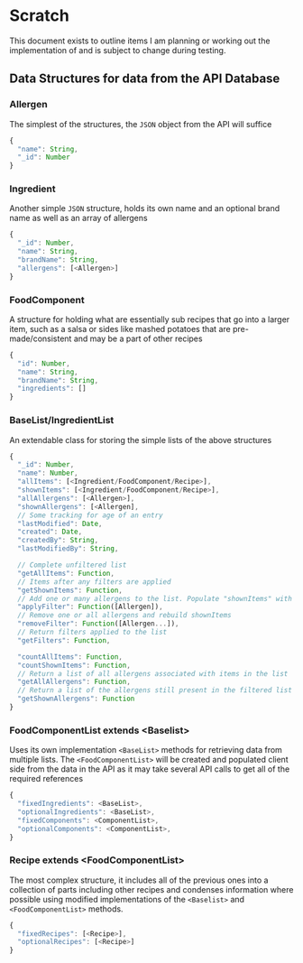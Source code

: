 # Scratch

This document exists to outline items I am planning or working out the implementation of and is subject to change during testing.

## Data Structures for data from the API Database

### Allergen

The simplest of the structures, the `JSON` object from the API will suffice
```typescript
{
  "name": String,
  "_id": Number
}
```

### Ingredient

Another simple `JSON` structure, holds its own name and an optional brand name as well as an array of allergens

```typescript
{
  "_id": Number,
  "name": String,
  "brandName": String,
  "allergens": [<Allergen>]
}
```

### FoodComponent

A structure for holding what are essentially sub recipes that go into a larger item, such as a salsa or sides like mashed potatoes that are pre-made/consistent and may be a part of other recipes

```typescript
{
  "id": Number,
  "name": String,
  "brandName": String,
  "ingredients": []
}
```

### BaseList/IngredientList

An extendable class for storing the simple lists of the above structures

```typescript
{
  "_id": Number,
  "name": Number,
  "allItems": [<Ingredient/FoodComponent/Recipe>],
  "shownItems": [<Ingredient/FoodComponent/Recipe>],
  "allAllergens": [<Allergen>],
  "shownAllergens": [<Allergen],
  // Some tracking for age of an entry
  "lastModified": Date,
  "created": Date,
  "createdBy": String,
  "lastModifiedBy": String,

  // Complete unfiltered list
  "getAllItems": Function,
  // Items after any filters are applied
  "getShownItems": Function,
  // Add one or many allergens to the list. Populate "shownItems" with ingredients that do not include allergens
  "applyFilter": Function([Allergen]),
  // Remove one or all allergens and rebuild shownItems
  "removeFilter": Function([Allergen...]),
  // Return filters applied to the list
  "getFilters": Function,

  "countAllItems": Function,
  "countShownItems": Function,
  // Return a list of all allergens associated with items in the list
  "getAllAllergens": Function,
  // Return a list of the allergens still present in the filtered list of ingredients
  "getShownAllergens": Function
}
```

### FoodComponentList extends <Baselist\>

Uses its own implementation `<BaseList>` methods for retrieving data from multiple lists. The `<FoodComponentList>` will be created and populated client side from the data in the API as it may take several API calls to get all of the required references

```typescript
{
  "fixedIngredients": <BaseList>,
  "optionalIngredients": <BaseList>,
  "fixedComponents": <ComponentList>,
  "optionalComponents": <ComponentList>,
}
```

### Recipe extends <FoodComponentList\>

The most complex structure, it includes all of the previous ones into a collection of parts including other recipes and condenses information where possible using modified implementations of the `<Baselist>` and `<FoodComponentList>` methods.

```typescript
{
  "fixedRecipes": [<Recipe>],
  "optionalRecipes": [<Recipe>]
}
```
